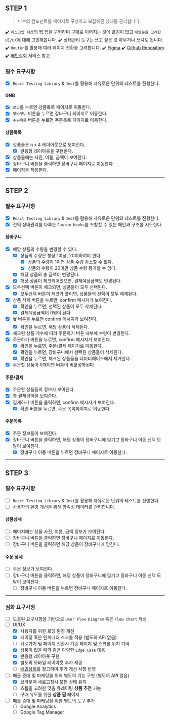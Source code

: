 ## STEP 1

> 다수의 컴포넌트를 페이지로 구성하고 복잡해진 상태를 관리합니다.

✔️ `데스크탑 타겟`의 웹 앱을 구현하며 구매로 이어지는 것에 끊김이 없고 `재방문을 고려한 UI/UX`에 대해 고민해봅니다.
✔️ 상태관리 도구는 쓰고 싶은 것 아무거나 쓰셔도 됩니다.
✔️ `Router`를 활용해 여러 페이지 전환을 고려합니다.
✔️ [Figma](https://www.figma.com/file/m3B8Ev4BsmuVco4jIclhYf/FE_Level2_Mission3_Shopping_Cart)
✔️ [Github Repository](https://github.com/next-step/react-shopping-cart)
✔️ [배민상회](https://mart.baemin.com) 서비스 참고

### 필수 요구사항

- [X] `React Testing Library` & `Jest`를 활용해 자유로운 단위의 테스트를 진행한다.

#### GNB

- [X] `로고`를 누르면 상품목록 페이지로 이동한다.
- [X] `장바구니` 버튼을 누르면 장바구니 페이지로 이동한다.
- [X] `주문목록` 버튼을 누르면 주문목록 페이지로 이동한다.

#### 상품목록

- [X] 상품들은 n x 4 레이아웃으로 보여진다.
    - [X] 반응형 레이아웃을 구현한다.
- [X] 상품들에는 사진, 이름, 금액이 보여진다.
- [X] 장바구니 버튼을 클릭하면 장바구니 페이지로 이동한다.
- [X] 페이징을 적용한다.

***

## STEP 2

### 필수 요구사항

- [X] `React Testing Library` & `Jest`를 활용해 자유로운 단위의 테스트를 진행한다.
- [X] 전역 상태관리를 다루는 `Custom Hooks`를 조합할 수 있는 패턴과 구조를 시도한다.

#### 장바구니

- [X] 해당 상품의 수량을 변경할 수 있다.
    - [X] 상품의 수량은 항상 1이상, 20이하여야 한다
        - [X] 상품의 수량이 1이면 상품 수량 감소할 수 없다.
        - [X] 상품의 수량이 20이면 상품 수량 증가할 수 없다.
    - [X] 해당 상품의 총 금액이 변경된다.
    - [X] 해당 상품이 체크되어있으면, 결제예상금액도 변경된다.
- [X] 모두선택 버튼이 체크되면, 상품들이 모두 선택된다.
    - [X] 모두선택 버튼이 체크가 풀리면, 상품들의 선택이 모두 해제된다.
- [X] 상품 삭제 버튼을 누르면, confirm 메시지가 보여진다.
    - [X] 확인을 누르면, 선택된 상품이 모두 삭제된다.
    - [X] 결제예상금액이 0원이 된다.
- [X] 🗑 버튼을 누르면 confirm 메시지가 보여진다.
    - [X] 확인을 누르면, 해당 상품이 삭제된다.
- [X] 체크된 상품 개수에 따라 주문하기 버튼 내부에 수량이 변경된다.
- [X] 주문하기 버튼을 누르면, confirm 메시지가 보여진다.
    - [X] 확인을 누르면, 주문/결제 페이지로 이동한다.
    - [X] 확인을 누르면, 장바구니에서 선택된 상품들이 삭제된다.
    - [X] 확인을 누르면, 체크된 상품들을 데이터베이스에서 제거한다.
- [X] 주문할 상품이 0개이면 버튼이 비활성화된다.

#### 주문/결제

- [X] 주문할 상품들의 정보가 보여진다.
- [X] 총 결제금액을 보여준다.
- [X] 결제하기 버튼을 클릭하면, confirm 메시지가 보여진다.
    - [X] 확인 버튼을 누르면, 주문 목록페이지로 이동한다.

#### 주문목록

- [X] 주문 정보들이 보여진다.
- [X] 장바구니 버튼을 클릭하면, 해당 상품이 장바구니에 담기고 장바구니 이동 선택 모달이 보여진다.
    - [X] 장바구니 이동 버튼을 누르면 장바구니 페이지로 이동한다.

***

## STEP 3

### 필수 요구사항

- [ ] `React Testing Library` & `Jest`를 활용해 자유로운 단위의 테스트를 진행한다.
- [ ] 사용자의 환경 개선을 위해 영속성 데이터를 관리합니다.

#### 상품상세

- [ ] 페이지에는 상품 사진, 이름, 금액 정보가 보여진다.
- [ ] 장바구니 버튼을 클릭하면 장바구니 페이지로 이동한다.
- [ ] 장바구니 버튼을 클릭하면 해당 상품이 장바구니에 담긴다.

#### 주문 상세

- [ ] 주문 정보가 보여진다.
- [ ] 장바구니 버튼을 클릭하면, 해당 상품이 장바구니에 담기고 장바구니 이동 선택 모달이 보여진다.
    - [ ] 장바구니 이동 버튼을 누르면 장바구니 페이지로 이동한다.

***

### 심화 요구사항

- [ ] 도출된 요구사항을 기반으로 `User Flow Diagram` 혹은 `Flow Chart` 작성
- [ ] UI/UX
    - [X] 사용자를 위한 로딩 환경 개선
    - [X] 페이징 혹은 인피니티 스크롤 적용 (별도의 API 없음)
    - [ ] 뒤로가기 및 페이지 전환시 기존 페이지 및 스크롤 위치 기억
    - [X] 상품이 없을 때와 같은 다양한 `Edge Case` 대응
    - [X] 반응형 레이아웃 구현
    - [X] 별도의 모바일 레이아웃 추가 제공
    - [ ] [배민상회](https://mart.baemin.com)를 참고하여 추가 개선 사항 반영
- [ ] 매출 증대 및 마케팅을 위해 별도의 기능 구현 (별도의 API 없음)
    - [X] 브라우저 새로고침시 모든 상태 유지
    - [ ] 흐름을 고려한 맞춤 큐레이팅 **상품 추천** 기능
    - [ ] 구매 유도를 위한 **상품 찜** 페이지
- [ ] 매출 증대 및 마케팅을 위한 별도의 도구 추가
    - [ ] Google Analytics
    - [ ] Google Tag Manager
